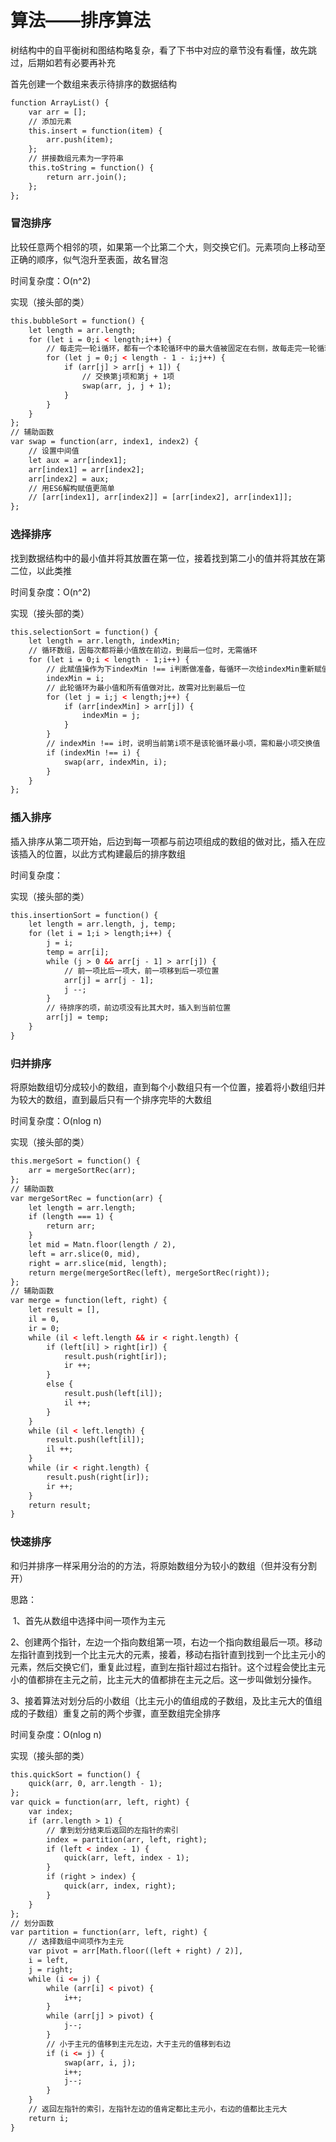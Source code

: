 # 算法——排序算法

树结构中的自平衡树和图结构略复杂，看了下书中对应的章节没有看懂，故先跳过，后期如若有必要再补充

首先创建一个数组来表示待排序的数据结构

```HTML
function ArrayList() {
	var arr = [];
	// 添加元素
	this.insert = function(item) {
		arr.push(item);
	};
	// 拼接数组元素为一字符串
	this.toString = function() {
		return arr.join();
	};
};
```

### 冒泡排序

比较任意两个相邻的项，如果第一个比第二个大，则交换它们。元素项向上移动至正确的顺序，似气泡升至表面，故名冒泡

时间复杂度：O(n^2)

实现（接头部的类）

```HTML
this.bubbleSort = function() {
	let length = arr.length;
	for (let i = 0;i < length;i++) {
		// 每走完一轮i循环，都有一个本轮循环中的最大值被固定在右侧，故每走完一轮循环，下轮循环需比较的值都-1，所以j的循环要-i
		for (let j = 0;j < length - 1 - i;j++) {
			if (arr[j] > arr[j + 1]) {
				// 交换第j项和第j + 1项
				swap(arr, j, j + 1);
			}
		}
	}
};
// 辅助函数
var swap = function(arr, index1, index2) {
	// 设置中间值
	let aux = arr[index1];
	arr[index1] = arr[index2];
	arr[index2] = aux;
	// 用ES6解构赋值更简单
	// [arr[index1], arr[index2]] = [arr[index2], arr[index1]];
};
```

### 选择排序

找到数据结构中的最小值并将其放置在第一位，接着找到第二小的值并将其放在第二位，以此类推

时间复杂度：O(n^2)

实现（接头部的类）

```HTML
this.selectionSort = function() {
	let length = arr.length, indexMin;
	// 循环数组，因每次都将最小值放在前边，到最后一位时，无需循环
	for (let i = 0;i < length - 1;i++) {
		// 此赋值操作为下indexMin !== i判断做准备，每循环一次给indexMin重新赋值
		indexMin = i;
		// 此轮循环为最小值和所有值做对比，故需对比到最后一位
		for (let j = i;j < length;j++) {
			if (arr[indexMin] > arr[j]) {
				indexMin = j;
			}
		}
		// indexMin !== i时，说明当前第i项不是该轮循环最小项，需和最小项交换值
		if (indexMin !== i) {
			swap(arr, indexMin, i);
		}
	}
};
```

### 插入排序

插入排序从第二项开始，后边到每一项都与前边项组成的数组的做对比，插入在应该插入的位置，以此方式构建最后的排序数组

时间复杂度：

实现（接头部的类）

```HTML
this.insertionSort = function() {
	let length = arr.length, j, temp;
	for (let i = 1;i > length;i++) {
		j = i;
		temp = arr[i];
		while (j > 0 && arr[j - 1] > arr[j]) {
			// 前一项比后一项大，前一项移到后一项位置
			arr[j] = arr[j - 1];
			j --;
		}
		// 待排序的项，前边项没有比其大时，插入到当前位置
		arr[j] = temp;
	}
}
```

### 归并排序

将原始数组切分成较小的数组，直到每个小数组只有一个位置，接着将小数组归并为较大的数组，直到最后只有一个排序完毕的大数组

时间复杂度：O(nlog n)

实现（接头部的类）

```HTML
this.mergeSort = function() {
	arr = mergeSortRec(arr);
};
// 辅助函数
var mergeSortRec = function(arr) {
	let length = arr.length;
	if (length === 1) {
		return arr;
	}
	let mid = Matn.floor(length / 2),
	left = arr.slice(0, mid),
	right = arr.slice(mid, length);
	return merge(mergeSortRec(left), mergeSortRec(right));
};
// 辅助函数
var merge = function(left, right) {
	let result = [],
	il = 0,
	ir = 0;
	while (il < left.length && ir < right.length) {
		if (left[il] > right[ir]) {
			result.push(right[ir]);
			ir ++;
		}
		else {
			result.push(left[il]);
			il ++;
		}
	}
	while (il < left.length) {
		result.push(left[il]);
		il ++;
	}
	while (ir < right.length) {
		result.push(right[ir]);
		ir ++;
	}
	return result;
}

```

### 快速排序

和归并排序一样采用分治的的方法，将原始数组分为较小的数组（但并没有分割开）

思路：

​		1、首先从数组中选择中间一项作为主元

​		2、创建两个指针，左边一个指向数组第一项，右边一个指向数组最后一项。移动左指针直到找到一个比主元大的元素，接着，移动右指针直到找到一个比主元小的元素，然后交换它们，重复此过程，直到左指针超过右指针。这个过程会使比主元小的值都排在主元之前，比主元大的值都排在主元之后。这一步叫做划分操作。

​		3、接着算法对划分后的小数组（比主元小的值组成的子数组，及比主元大的值组成的子数组）重复之前的两个步骤，直至数组完全排序

时间复杂度：O(nlog n)

实现（接头部的类）

```HTML
this.quickSort = function() {
	quick(arr, 0, arr.length - 1);
};
var quick = function(arr, left, right) {
	var index;
	if (arr.length > 1) {
		// 拿到划分结束后返回的左指针的索引
		index = partition(arr, left, right);
		if (left < index - 1) {
			quick(arr, left, index - 1);
		}
		if (right > index) {
			quick(arr, index, right);
		}
	}
};
// 划分函数
var partition = function(arr, left, right) {
	// 选择数组中间项作为主元
	var pivot = arr[Math.floor((left + right) / 2)],
	i = left,
	j = right;
	while (i <= j) {
		while (arr[i] < pivot) {
			i++;
		}
		while (arr[j] > pivot) {
			j--;
		}
		// 小于主元的值移到主元左边，大于主元的值移到右边
		if (i <= j) {
			swap(arr, i, j);
			i++;
			j--;
		}
	}
	// 返回左指针的索引，左指针左边的值肯定都比主元小，右边的值都比主元大
	return i;
}
```